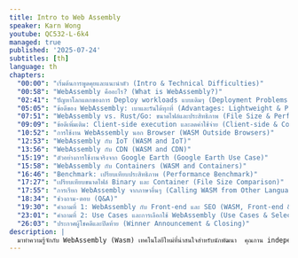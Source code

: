 ```yaml
---
title: Intro to Web Assembly
speaker: Karn Wong
youtube: QC532-L-6k4
managed: true
published: '2025-07-24'
subtitles: [th]
language: th
chapters:
  "00:00": "เริ่มต้นการพูดคุยและแนะนำตัว (Intro & Technical Difficulties)"
  "00:58": "WebAssembly คืออะไร? (What is WebAssembly?)"
  "02:41": "ปัญหาโลกแตกของการ Deploy workloads แบบเดิมๆ (Deployment Problems)"
  "05:05": "ข้อดีของ WebAssembly: เบาและรันได้ทุกที่ (Advantages: Lightweight & Portable)"
  "07:51": "WebAssembly vs. Rust/Go: ขนาดไฟล์และประสิทธิภาพ (File Size & Performance Comparison)"
  "09:09": "ข้อดีเพิ่มเติม: Client-side execution และลดค่าใช้จ่าย (Client-side & Cost Reduction)"
  "10:52": "การใช้งาน WebAssembly นอก Browser (WASM Outside Browsers)"
  "12:53": "WebAssembly กับ IoT (WASM and IoT)"
  "13:56": "WebAssembly กับ CDN (WASM and CDN)"
  "15:19": "ตัวอย่างการใช้งานจริงจาก Google Earth (Google Earth Use Case)"
  "15:58": "WebAssembly กับ Containers (WASM and Containers)"
  "16:46": "Benchmark: เปรียบเทียบประสิทธิภาพ (Performance Benchmark)"
  "17:27": "เปรียบเทียบขนาดไฟล์ Binary และ Container (File Size Comparison)"
  "17:55": "การเรียก WebAssembly จากภาษาอื่นๆ (Calling WASM from Other Languages)"
  "18:34": "ช่วงถาม-ตอบ (Q&A)"
  "19:30": "คำถามที่ 1: WebAssembly กับ Front-end และ SEO (WASM, Front-end & SEO)"
  "23:01": "คำถามที่ 2: Use Cases และการเลือกใช้ WebAssembly (Use Cases & Selection Criteria)"
  "26:03": "ประกาศผู้โชคดีและปิดท้าย (Winner Announcement & Closing)"
description: |
  มาทำความรู้จักกับ WebAssembly (Wasm) เทคโนโลยีใหม่ที่น่าสนใจสำหรับนักพัฒนา  คุณกาน independent consultant จะมาแชร์ความรู้เกี่ยวกับ Wasm ตั้งแต่พื้นฐานว่ามันคืออะไร ทำงานอย่างไร และข้อดีข้อเสียเป็นอย่างไร  รวมถึงวิธีการนำ Wasm มาประยุกต์ใช้กับงานที่เราทำอยู่ทุกวันนี้  โดยเน้นที่ความสามารถในการ portability ข้ามแพลตฟอร์ม  ลดขนาดของ binary และ container  และการใช้งานจริงในผลิตภัณฑ์อย่าง Google Earth  วิดีโอนี้เหมาะสำหรับนักพัฒนาที่ต้องการเรียนรู้เทคโนโลยีใหม่ๆ เพื่อเพิ่มประสิทธิภาพในการทำงานและลดต้นทุน  มาร่วมสำรวจศักยภาพของ Wasm และวิธีที่มันอาจจะเปลี่ยนแปลงวงการพัฒนาซอฟต์แวร์ไปพร้อมๆ กัน
---
```

